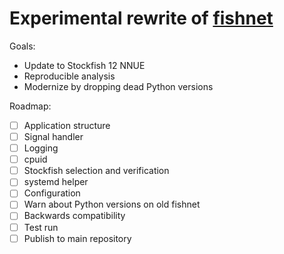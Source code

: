Experimental rewrite of [fishnet](https://github.com/niklasf/fishnet)
=====================================================================

Goals:

* Update to Stockfish 12 NNUE
* Reproducible analysis
* Modernize by dropping dead Python versions

Roadmap:

* [ ] Application structure
* [ ] Signal handler
* [ ] Logging
* [ ] cpuid
* [ ] Stockfish selection and verification
* [ ] systemd helper
* [ ] Configuration
* [ ] Warn about Python versions on old fishnet
* [ ] Backwards compatibility
* [ ] Test run
* [ ] Publish to main repository
